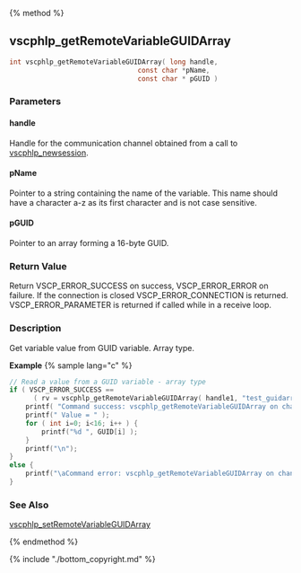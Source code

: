 
{% method %}
## vscphlp_getRemoteVariableGUIDArray

```c
int vscphlp_getRemoteVariableGUIDArray( long handle, 
                                const char *pName, 
                                const char * pGUID ) 
```

### Parameters

#### handle
Handle for the communication channel obtained from a call to [vscphlp_newsession](vscphlp_newsession.md).

#### pName
Pointer to a string containing the name of the variable. This name should have a character a-z as its first character and is not case sensitive.

#### pGUID
Pointer to an array forming a 16-byte GUID.

### Return Value
Return VSCP_ERROR_SUCCESS on success, VSCP_ERROR_ERROR on failure. If the connection is closed VSCP_ERROR_CONNECTION is returned. VSCP_ERROR_PARAMETER is returned if called while in a receive loop.

### Description
Get variable value from GUID variable. Array type.

**Example** {% sample lang="c" %}

```c
// Read a value from a GUID variable - array type
if ( VSCP_ERROR_SUCCESS == 
      ( rv = vscphlp_getRemoteVariableGUIDArray( handle1, "test_guidarray_variable", GUID  ) ) )  {
    printf( "Command success: vscphlp_getRemoteVariableGUIDArray on channel 1\n" );
    printf(" Value = " );
    for ( int i=0; i<16; i++ ) {
        printf("%d ", GUID[i] );    
    }
    printf("\n");
}
else {
    printf("\aCommand error: vscphlp_getRemoteVariableGUIDArray on channel 1  Error code=%d\n", rv);
}
```


### See Also
[vscphlp_setRemoteVariableGUIDArray](vscphlp_setremotevariableguidarray.md)

{% endmethod %}

{% include "./bottom_copyright.md" %}